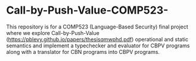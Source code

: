 # Call-by-Push-Value-COMP523-
This repository is for a COMP523 (Language-Based Security) final project where we explore Call-by-Push-Value (https://pblevy.github.io/papers/thesisqmwphd.pdf) operational and static semantics and implement a typechecker and evaluator for CBPV programs along with a translator for CBN programs into CBPV programs.
